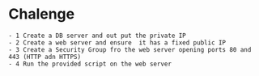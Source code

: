 # Chalenge
    - 1 Create a DB server and out put the private IP
    - 2 Create a web server and ensure  it has a fixed public IP
    - 3 Create a Security Group fro the web server opening ports 80 and 443 (HTTP adn HTTPS)
    - 4 Run the provided script on the web server
